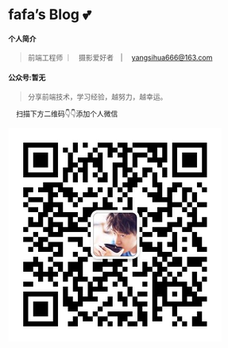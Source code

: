 # fafa’s Blog 💕

#### 个人简介

> 前端工程师 ｜　摄影爱好者　| 　yangsihua666@163.com

#### 公众号:暂无

> 分享前端技术，学习经验，越努力，越幸运。

 &nbsp;&nbsp;&nbsp;&nbsp;扫描下方二维码:point_down::point_down:添加个人微信

![logo](_media/wechatAvatar.jpg ':size=330x330')
